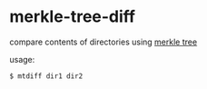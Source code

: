 # merkle-tree-diff

compare contents of directories using [merkle tree](https://en.wikipedia.org/wiki/Merkle_tree)

usage:

```
$ mtdiff dir1 dir2
```
